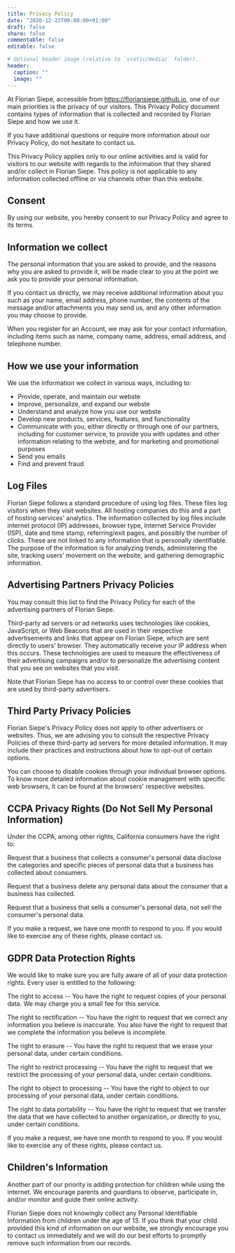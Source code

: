 ```yaml
---
title: Privacy Policy
date: "2020-12-23T00:00:00+01:00"
draft: false
share: false
commentable: false
editable: false

# Optional header image (relative to `static/media/` folder).
header:
  caption: ""
  image: ""
---
```


At Florian Siepe, accessible from https://floriansiepe.github.io, one of
our main priorities is the privacy of our visitors. This Privacy Policy
document contains types of information that is collected and recorded by
Florian Siepe and how we use it.

If you have additional questions or require more information about our
Privacy Policy, do not hesitate to contact us.

This Privacy Policy applies only to our online activities and is valid
for visitors to our website with regards to the information that they
shared and/or collect in Florian Siepe. This policy is not applicable to
any information collected offline or via channels other than this
website.

Consent
-------

By using our website, you hereby consent to our Privacy Policy and agree
to its terms.

Information we collect
----------------------

The personal information that you are asked to provide, and the reasons
why you are asked to provide it, will be made clear to you at the point
we ask you to provide your personal information.

If you contact us directly, we may receive additional information about
you such as your name, email address, phone number, the contents of the
message and/or attachments you may send us, and any other information
you may choose to provide.

When you register for an Account, we may ask for your contact
information, including items such as name, company name, address, email
address, and telephone number.

How we use your information
---------------------------

We use the information we collect in various ways, including to:

-   Provide, operate, and maintain our webste
-   Improve, personalize, and expand our webste
-   Understand and analyze how you use our webste
-   Develop new products, services, features, and functionality
-   Communicate with you, either directly or through one of our
    partners, including for customer service, to provide you with
    updates and other information relating to the webste, and for
    marketing and promotional purposes
-   Send you emails
-   Find and prevent fraud

Log Files
---------

Florian Siepe follows a standard procedure of using log files. These
files log visitors when they visit websites. All hosting companies do
this and a part of hosting services\' analytics. The information
collected by log files include internet protocol (IP) addresses, browser
type, Internet Service Provider (ISP), date and time stamp,
referring/exit pages, and possibly the number of clicks. These are not
linked to any information that is personally identifiable. The purpose
of the information is for analyzing trends, administering the site,
tracking users\' movement on the website, and gathering demographic
information.

Advertising Partners Privacy Policies
-------------------------------------

You may consult this list to find the Privacy Policy for each of the
advertising partners of Florian Siepe.

Third-party ad servers or ad networks uses technologies like cookies,
JavaScript, or Web Beacons that are used in their respective
advertisements and links that appear on Florian Siepe, which are sent
directly to users\' browser. They automatically receive your IP address
when this occurs. These technologies are used to measure the
effectiveness of their advertising campaigns and/or to personalize the
advertising content that you see on websites that you visit.

Note that Florian Siepe has no access to or control over these cookies
that are used by third-party advertisers.

Third Party Privacy Policies
----------------------------

Florian Siepe\'s Privacy Policy does not apply to other advertisers or
websites. Thus, we are advising you to consult the respective Privacy
Policies of these third-party ad servers for more detailed information.
It may include their practices and instructions about how to opt-out of
certain options.

You can choose to disable cookies through your individual browser
options. To know more detailed information about cookie management with
specific web browsers, it can be found at the browsers\' respective
websites.

CCPA Privacy Rights (Do Not Sell My Personal Information)
---------------------------------------------------------

Under the CCPA, among other rights, California consumers have the right
to:

Request that a business that collects a consumer\'s personal data
disclose the categories and specific pieces of personal data that a
business has collected about consumers.

Request that a business delete any personal data about the consumer that
a business has collected.

Request that a business that sells a consumer\'s personal data, not sell
the consumer\'s personal data.

If you make a request, we have one month to respond to you. If you would
like to exercise any of these rights, please contact us.

GDPR Data Protection Rights
---------------------------

We would like to make sure you are fully aware of all of your data
protection rights. Every user is entitled to the following:

The right to access -- You have the right to request copies of your
personal data. We may charge you a small fee for this service.

The right to rectification -- You have the right to request that we
correct any information you believe is inaccurate. You also have the
right to request that we complete the information you believe is
incomplete.

The right to erasure -- You have the right to request that we erase your
personal data, under certain conditions.

The right to restrict processing -- You have the right to request that
we restrict the processing of your personal data, under certain
conditions.

The right to object to processing -- You have the right to object to our
processing of your personal data, under certain conditions.

The right to data portability -- You have the right to request that we
transfer the data that we have collected to another organization, or
directly to you, under certain conditions.

If you make a request, we have one month to respond to you. If you would
like to exercise any of these rights, please contact us.

Children\'s Information
-----------------------

Another part of our priority is adding protection for children while
using the internet. We encourage parents and guardians to observe,
participate in, and/or monitor and guide their online activity.

Florian Siepe does not knowingly collect any Personal Identifiable
Information from children under the age of 13. If you think that your
child provided this kind of information on our website, we strongly
encourage you to contact us immediately and we will do our best efforts
to promptly remove such information from our records.
